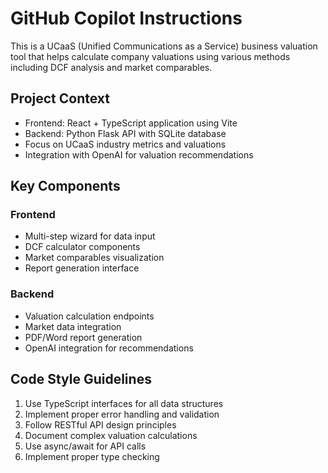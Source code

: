 # GitHub Copilot Instructions

This is a UCaaS (Unified Communications as a Service) business valuation tool that helps calculate company valuations using various methods including DCF analysis and market comparables.

## Project Context

- Frontend: React + TypeScript application using Vite
- Backend: Python Flask API with SQLite database
- Focus on UCaaS industry metrics and valuations
- Integration with OpenAI for valuation recommendations

## Key Components

### Frontend
- Multi-step wizard for data input
- DCF calculator components
- Market comparables visualization
- Report generation interface

### Backend
- Valuation calculation endpoints
- Market data integration
- PDF/Word report generation
- OpenAI integration for recommendations

## Code Style Guidelines

1. Use TypeScript interfaces for all data structures
2. Implement proper error handling and validation
3. Follow RESTful API design principles
4. Document complex valuation calculations
5. Use async/await for API calls
6. Implement proper type checking
